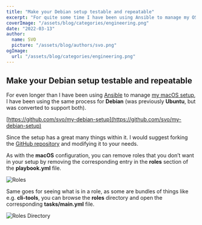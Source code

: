 ```yaml
---
title: "Make your Debian setup testable and repeatable"
excerpt: "For quite some time I have been using Ansible to manage my OS X / Debian setup."
coverImage: "/assets/blog/categories/engineering.png"
date: "2022-03-13"
author:
  name: SVO
  picture: "/assets/blog/authors/svo.png"
ogImage:
  url: "/assets/blog/categories/engineering.png"
---
```


## Make your Debian setup testable and repeatable

For even longer than I have been using [Ansible](https://www.ansible.com/) to manage [my macOS setup](/posts/my-macos-setup), I have been using the same process for **Debian** (was previously **Ubuntu**, but was converted to support both).

[https://github.com/svo/my-debian-setup](https://github.com/svo/my-debian-setup)

Since the setup has a great many things within it. I would suggest forking the [GitHub repository](https://github.com/svo/my-debian-setup) and modifying it to your needs.

As with the **macOS** configuration, you can remove roles that you don’t want in your setup by removing the corresponding entry in the **roles** section of the **playbook.yml** file.

![Roles](/assets/blog/my-debian-setup/roles.png "Roles")

Same goes for seeing what is in a role, as some are bundles of things like e.g. **cli-tools**, you can browse the **roles** directory and open the corresponding **tasks/main.yml** file.

![Roles Directory](/assets/blog/my-debian-setup/roles-directory.png "Roles directory")
